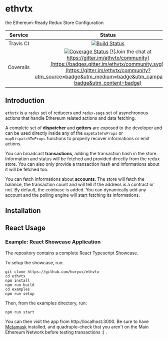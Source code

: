 # ethvtx

the Ethereum-Ready Redux Store Configuration

| Service | Status |
| :---: | :---: |
| Travis CI | [![Build Status](https://travis-ci.org/Horyus/ethvtx.svg?branch=develop)](https://travis-ci.org/Horyus/ethvtx) |
| Coveralls | [![Coverage Status](https://coveralls.io/repos/github/Horyus/ethvtx/badge.svg?branch=develop)](https://coveralls.io/github/Horyus/ethvtx?branch=develop) [![Join the chat at https://gitter.im/ethvtx/community](https://badges.gitter.im/ethvtx/community.svg)](https://gitter.im/ethvtx/community?utm_source=badge&utm_medium=badge&utm_campaign=pr-badge&utm_content=badge) |

## Introduction

`ethvtx` is a `redux` set of reducers and `redux-saga` set of asynchronous actions that handle Ethereum related actions and data fetching.

A complete set of **dispatcher** and **getters** are exposed to the developer and can be used directly inside any of the `mapStateToProps` or `mapDispatchToProps` functions to properly recover informations or emit actions.

You can broadcast **transactions**, adding the transaction hash in the store. Information and status will be fetched and provided directly from the redux store. You can also only provide a transaction hash and informations about it will be fetched too.

You can fetch informations about **accounts**. The store will fetch the balance, the transaction count and will tell if the address is a contract or not. By default, the coinbase is added. You can dynamically add any account and the polling engine will start fetching its informations.

## Installation

## React Usage

### Example: React Showcase Application

The repository contains a complete React Typescript Showcase.

To setup the showcase, run:
```shell
git clone https://github.com/horyus/ethvtx
cd ethvtx
npm install
npm run build
cd examples
npm run setup
```

Then, from the examples directory, run:
```shell
npm run start
```

You can then visit the app from http://localhost:3000.
Be sure to have [Metamask](https://metamask.io/) installed, and quadruple-check that you aren't on the Main Ethereum Network before testing transactions :) .
